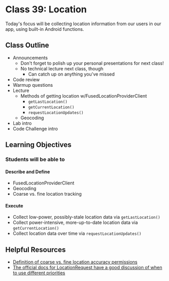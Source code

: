 # Class 39: Location

 Today's focus will be collecting location information from our users in our app, using built-in Android functions.

## Class Outline

- Announcements
  - Don't forget to polish up your personal presentations for next class!
  - No technical lecture next class, though
    - Can catch up on anything you've missed
- Code review
- Warmup questions
- Lecture
  - Methods of getting location w/FusedLocationProviderClient
    - `getLastLocation()`
    - `getCurrentLocation()`
    - `requestLocationUpdates()`
  - Geocoding
- Lab intro
- Code Challenge intro

## Learning Objectives

### Students will be able to

#### Describe and Define

- FusedLocationProviderClient
- Geocoding
- Coarse vs. fine location tracking

#### Execute

- Collect low-power, possibly-stale location data via `getLastLocation()`
- Collect power-intensive, more-up-to-date location data via `getCurrentLocation()`
- Collect location data over time via `requestLocationUpdates()`

## Helpful Resources

- [Definition of coarse vs. fine location accuracy permissions](https://developer.android.com/training/location/permissions#accuracy)
- [The official docs for LocationRequest have a good discussion of when to use different priorities](https://developers.google.com/android/reference/com/google/android/gms/location/LocationRequest)

